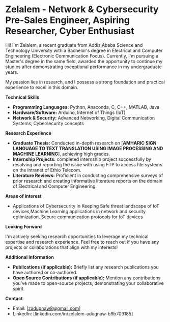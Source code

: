 # Zelalem - Network & Cybersecurity Pre-Sales Engineer, Aspiring Researcher, Cyber Enthusiast

Hi! I'm Zelalem, a recent graduate from Addis Ababa Science and Technology University with a Bachelor's degree in Electrical and Computer Engineering (Electronic Communication Focus). Currently, I'm pursuing a Master's degree in the same field, awarded the opportunity to continue my studies after demonstrating exceptional performance in my undergraduate years.

My passion lies in research, and I possess a strong foundation and practical experience to excel in this domain.

**Technical Skills**

* **Programming Languages:** Python, Anaconda, C, C++, MATLAB, Java
* **Hardware/Software:** Arduino, Internet of Things (IoT)
* **Network & Security:** Advanced Networking, Digital Communication Systems, Cybersecurity concepts

**Research Experience**

* **Graduate Thesis:** Conducted in-depth research on [**AMHARIC SIGN LANGUAGE TO TEXT TRANSLATION USING IMAGE PROCESSING AND MACHINE LEARNING**], achieving high grades.
* **Internship Projects:** completed internship project successfully by resolving and reporting the issue with using FTP to access file systems on the intranet of Ethio Telecom.
* **Literature Reviews:** Proficient in conducting comprehensive surveys of prior research and creating informative literature reports on the domain of Electrical and Computer Engineering.

**Areas of Interest**

* Applications of Cybersecurity in Keeping Safe threat landscape of IoT devices,Machine Learning applications in network and security optimization, Secure communication protocols for IoT devices

**Looking Forward**

I'm actively seeking research opportunities to leverage my technical expertise and research experience. Feel free to reach out if you have any projects or collaborations that align with my interests!

**Additional Information**

* **Publications (if applicable):** Briefly list any research publications you have authored or co-authored.
* **Open Source Contributions (if applicable):** Mention any contributions you've made to open-source projects, demonstrating your collaborative spirit.

**Contact**

* Email: [zadugnaw8@gmail.com]
* LinkedIn: [linkedin.com/in/zelalem-adugnaw-b9b709185]

